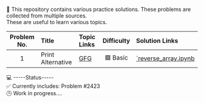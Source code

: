 🧩 This repository contains various practice solutions. These problems are collected from multiple sources.  
These are useful to learn various topics.

| Problem No. | Title | Topic Links | Difficulty | Solution Links |
|:----------:|:-----|:----|:----------:|:--------|
| 1 | Print Alternative | [GFG](https://www.geeksforgeeks.org/dsa/print-alternate-elements-of-an-array/) | 🟩 Basic | [`reverse_array.ipynb](https://github.com/asiq13096/example_tutorials/blob/main/array_traversal_problems%20-%201.ipynb)

💻 -----Status-----  
✅ Currently includes: Problem #2423  
🕒 Work in progress....
